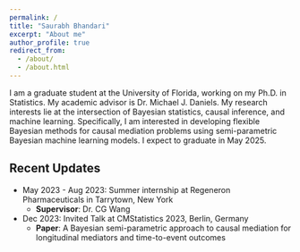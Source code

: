 ```yaml
---
permalink: /
title: "Saurabh Bhandari"
excerpt: "About me"
author_profile: true
redirect_from: 
  - /about/
  - /about.html
---
```


I am a graduate student at the University of Florida, working on my Ph.D. in Statistics. My academic advisor is Dr. Michael J. Daniels. My research interests lie at the intersection of Bayesian statistics, causal inference, and machine learning. Specifically, I am interested in developing flexible Bayesian methods for causal mediation problems using semi-parametric Bayesian machine learning models. I expect to graduate in May 2025.




## Recent Updates

  * May 2023 - Aug 2023: Summer internship at Regeneron Pharmaceuticals in Tarrytown, New York 
      * **Supervisor**: Dr. CG Wang
  * Dec 2023: Invited Talk at CMStatistics 2023, Berlin, Germany
      * **Paper**: A Bayesian semi-parametric approach to causal mediation for longitudinal mediators and time-to-event outcomes
  

